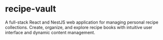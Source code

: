 # recipe-vault
A full-stack React and NestJS web application for managing personal recipe collections. Create, organize, and explore recipe books with intuitive user interface and dynamic content management.
